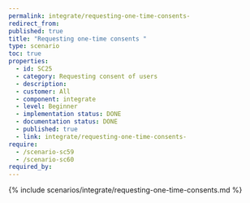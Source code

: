 ```yaml
---
permalink: integrate/requesting-one-time-consents-
redirect_from:
published: true
title: "Requesting one-time consents "
type: scenario
toc: true
properties:
  - id: SC25
  - category: Requesting consent of users
  - description:
  - customer: All
  - component: integrate
  - level: Beginner
  - implementation status: DONE
  - documentation status: DONE
  - published: true
  - link: integrate/requesting-one-time-consents-
require:
  - /scenario-sc59
  - /scenario-sc60
required_by:
---
```


{% include scenarios/integrate/requesting-one-time-consents.md %}
